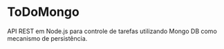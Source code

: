 # ToDoMongo
 API REST em Node.js para controle de tarefas utilizando Mongo DB como mecanismo de persistência.
